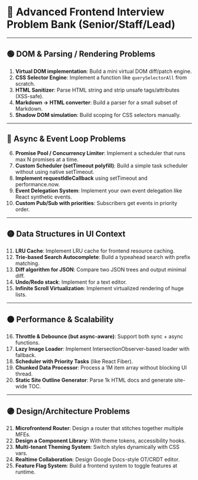 # 🚀 Advanced Frontend Interview Problem Bank (Senior/Staff/Lead)

---

## 🟢 **DOM & Parsing / Rendering Problems**

1. **Virtual DOM implementation**: Build a mini virtual DOM diff/patch engine.
2. **CSS Selector Engine**: Implement a function like `querySelectorAll` from scratch.
3. **HTML Sanitizer**: Parse HTML string and strip unsafe tags/attributes (XSS-safe).
4. **Markdown → HTML converter**: Build a parser for a small subset of Markdown.
5. **Shadow DOM simulation**: Build scoping for CSS selectors manually.

---

## 🔵 **Async & Event Loop Problems**

6. **Promise Pool / Concurrency Limiter**: Implement a scheduler that runs max N promises at a time.
7. **Custom Scheduler (setTimeout polyfill)**: Build a simple task scheduler without using native setTimeout.
8. **Implement requestIdleCallback** using setTimeout and performance.now.
9. **Event Delegation System**: Implement your own event delegation like React synthetic events.
10. **Custom Pub/Sub with priorities**: Subscribers get events in priority order.

---

## 🟡 **Data Structures in UI Context**

11. **LRU Cache**: Implement LRU cache for frontend resource caching.
12. **Trie-based Search Autocomplete**: Build a typeahead search with prefix matching.
13. **Diff algorithm for JSON**: Compare two JSON trees and output minimal diff.
14. **Undo/Redo stack**: Implement for a text editor.
15. **Infinite Scroll Virtualization**: Implement virtualized rendering of huge lists.

---

## 🟠 **Performance & Scalability**

16. **Throttle & Debounce (but async-aware)**: Support both sync + async functions.
17. **Lazy Image Loader**: Implement IntersectionObserver-based loader with fallback.
18. **Scheduler with Priority Tasks** (like React Fiber).
19. **Chunked Data Processor**: Process a 1M item array without blocking UI thread.
20. **Static Site Outline Generator**: Parse 1k HTML docs and generate site-wide TOC.

---

## 🟣 **Design/Architecture Problems**

21. **Microfrontend Router**: Design a router that stitches together multiple MFEs.
22. **Design a Component Library**: With theme tokens, accessibility hooks.
23. **Multi-tenant Theming System**: Switch styles dynamically with CSS vars.
24. **Realtime Collaboration**: Design Google Docs-style OT/CRDT editor.
25. **Feature Flag System**: Build a frontend system to toggle features at runtime.